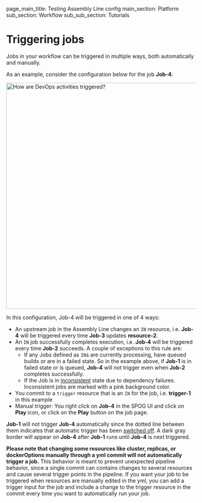 page_main_title: Testing Assembly Line config
main_section: Platform
sub_section: Workflow
sub_sub_section: Tutorials

# Triggering jobs

Jobs in your workflow can be triggered in multiple ways, both automatically and manually.

As an example, consider the configuration below for the job **Job-4**:

<img src="/images/platform/jobs/jobTriggers.png" alt="How are DevOps activities triggered?" style="width:600px;vertical-align: middle;display: block;margin-left: auto;margin-right: auto;"/>

In this configuration, Job-4 will be triggered in one of 4 ways:

* An upstream job in the Assembly Line changes an `IN` resource, i.e. **Job-4** will be triggered every time **Job-3** updates **resource-2**.
* An `IN` job successfully completes execution, i.e. **Job-4** will be triggered every time **Job-2** succeeds. A couple of exceptions to this rule are:
    * If any Jobs defined as `IN`s are currently processing, have queued builds or are in a failed state. So in the example above, if **Job-1** is in failed state or is queued, **Job-4** will not trigger even when **Job-2** completes successfully.
    * If the Job is in [inconsistent](/platform/workflow/job/rsync) state due to dependency failures. Inconsistent jobs are marked with a pink background color.
* You commit to a `trigger` resource that is an `IN` for the job, i.e. **trigger-1** in this example
* Manual trigger: You right click on **Job-4** in the SPOG UI and click on **Play** icon, or click on the **Play** button on the job page.

**Job-1** will not trigger **Job-4** automatically since the dotted line between them indicates that automatic trigger has been [switched off](/platform/tutorial/workflow/crud-job/#switch-off). A dark gray border will appear on **Job-4** after **Job-1** runs until **Job-4** is next triggered.

**Please note that changing some resources like cluster, replicas, or dockerOptions manually through a yml commit will not automatically trigger a job.** This behavior is meant to prevent unexpected pipeline behavior, since a single commit can contains changes to several resources and cause several trigger points in the pipeline. If you want your job to be triggered when resources are manually edited in the yml, you can add a trigger input for the job and include a change to the trigger resource in the commit every time you want to automatically run your job.
